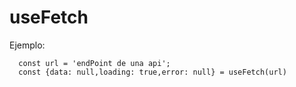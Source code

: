 # useFetch

Ejemplo:

```
  const url = 'endPoint de una api';
  const {data: null,loading: true,error: null} = useFetch(url)
```
